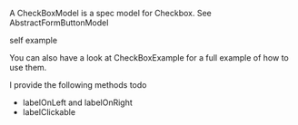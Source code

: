 A CheckBoxModel is a spec model for Checkbox.See AbstractFormButtonModelself exampleYou can also have a look at CheckBoxExample for a full example of how to use them.I provide the following methodstodo- labelOnLeft and labelOnRight- labelClickable